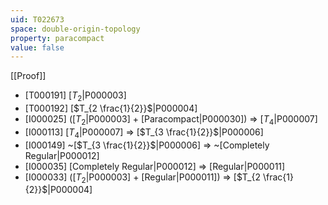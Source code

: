 ```yaml
---
uid: T022673
space: double-origin-topology
property: paracompact
value: false
---
```

[[Proof]]

* [T000191] [$T_2$|P000003]
* [T000192] [$T_{2 \frac{1}{2}}$|P000004]
* [I000025] ([$T_2$|P000003] + [Paracompact|P000030]) => [$T_4$|P000007]
* [I000113] [$T_4$|P000007] => [$T_{3 \frac{1}{2}}$|P000006]
* [I000149] ~[$T_{3 \frac{1}{2}}$|P000006] => ~[Completely Regular|P000012]
* [I000035] [Completely Regular|P000012] => [Regular|P000011]
* [I000033] ([$T_2$|P000003] + [Regular|P000011]) => [$T_{2 \frac{1}{2}}$|P000004]

